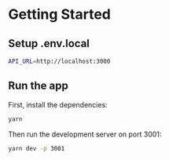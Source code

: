 # Getting Started

## Setup .env.local

```bash
API_URL=http://localhost:3000
```

## Run the app

First, install the dependencies:

```bash
yarn
```

Then run the development server on port 3001:

```bash
yarn dev -p 3001
```
